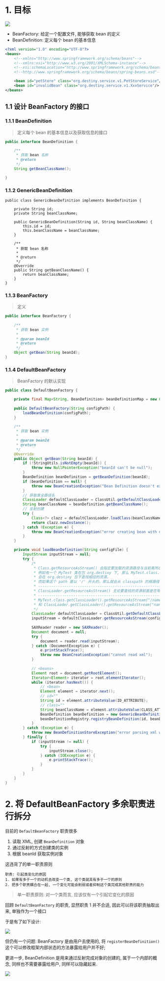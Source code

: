 # 1. 目标

![](http://oetw0yrii.bkt.clouddn.com/18-8-28/15987484.jpg)

- BeanFactory: 给定一个配置文件, 能够获取 bean 的定义
- BeanDefinition: 定义每个 bean 的基本信息

```xml
<?xml version="1.0" encoding="UTF-8"?>
<beans>
    <!--xmlns="http://www.springframework.org/schema/beans"-->
    <!--xmlns:xsi="http://www.w3.org/2001/XMLSchema-instance"-->
    <!--xsi:schemaLocation="http://www.springframework.org/schema/beans-->
    <!--http://www.springframework.org/schema/beans/spring-beans.xsd"-->

    <bean id="petStore" class="org.destiny.service.v1.PetStoreService"/>
    <bean id="invalidBean" class="org.destiny.service.v1.XxxService"/>
</beans>
```

## 1.1 设计 BeanFactory 的接口
### 1.1.1 BeanDefinition
> 定义每个 bean 的基本信息以及获取信息的接口

```java
public interface BeanDefinition {

    /**
     * 获取 bean 名称
     * @return
     */
    String getBeanClassName();

}
```

### 1.1.2 GenericBeanDefinition

```class
public class GenericBeanDefinition implements BeanDefinition {

    private String id;
    private String beanClassName;

    public GenericBeanDefinition(String id, String beanClassName) {
        this.id = id;
        this.beanClassName = beanClassName;
    }

    /**
     * 获取 bean 名称
     *
     * @return
     */
    @Override
    public String getBeanClassName() {
        return beanClassName;
    }
}
```

### 1.1.3 BeanFactory

> 定义

```java
public interface BeanFactory {
    
    /**
     * 获取 bean 实例
     *
     * @param beanId
     * @return
     */
    Object getBean(String beanId);
}
```

### 1.1.4 DefaultBeanFactory
> BeanFactory 的默认实现

```java
public class DefaultBeanFactory {

    private final Map<String, BeanDefinition> beanDefinitionMap = new ConcurrentHashMap<>();
    
    public DefaultBeanFactory(String configPath) {
        loadBeanDefinition(configPath);
    }
    
    /**
     * 获取 bean 实例
     *
     * @param beanId
     * @return
     */
    @Override
    public Object getBean(String beanId) {
        if (!StringUtils.isNotEmpty(beanId)) {
            throw new NullPointerException("beanId can't be null");
        }
        BeanDefinition beanDefinition = getBeanDefinition(beanId);
        if (beanDefinition == null) {
            throw new BeanCreationException("Bean Definition doesn't exist");
        }
        // 获取类全路径名
        ClassLoader defaultClassLoader = ClassUtil.getDefaultClassLoader();
        String beanClassName = beanDefinition.getBeanClassName();
        // 反射创建
        try {
            Class<?> clazz = defaultClassLoader.loadClass(beanClassName);
            return clazz.newInstance();
        } catch (Exception e) {
            throw new BeanCreationException("error creating bean with name: " + beanClassName);
        }
    }

    private void loadBeanDefinition(String configFile) {
        InputStream inputStream = null;
        try {
            /*
             * Class.getResourceAsStream() 会指定要加载的资源路径与当前类所在包的路径一致。
             * 例如有一个 MyTest 类在包 org.destiny 下, 那么 MyTest.class.getResourceAsStream("path")
             * 会在 org.destiny 包下查找相应的资源。
             * 而如果这个 path 是以 '/' 开头的，那么就会从 classpath 的根路径下开始查找。
             * -----------------------------------------------------------------------------------------
             * ClassLoader.getResourceAsStream() 无论要查找的资源前面是否带'/' 都会从classpath的根路径下查找。
             * -----------------------------------------------------------------------------------------
             * MyTest.class.getClassLoader().getResourceAsStream("/name")
             * 和 ClassLoader.getClassLoader().getResourceAsStream("name") 的效果是一样的。
             */
            ClassLoader defaultClassLoader = ClassUtil.getDefaultClassLoader();
            inputStream = defaultClassLoader.getResourceAsStream(configPath);
            
            SAXReader reader = new SAXReader();
            Document document = null;
            try {
                document = reader.read(inputStream);
            } catch (DocumentException e) {
                e.printStackTrace();
                throw new BeanCreationException("cannot read xml");
            }
    
            // <beans>
            Element root = document.getRootElement();
            Iterator<Element> iterator = root.elementIterator();
            while (iterator.hasNext()) {
                // <bean>
                Element element = iterator.next();
                // id=""
                String id = element.attributeValue(ID_ATTRIBUTE);
                // class=""
                String beanClassName = element.attributeValue(CLASS_ATTRIBUTE);
                BeanDefinition beanDefinition = new GenericBeanDefinition(id, beanClassName);
                beanDefinitionRegistry.registryBeanDefinition(id, beanDefinition);
            }
        } catch (Exception e) {
            throw new BeanDefinitionStoreException("error parsing xml with path: " + configPath);
        } finally {
            if (inputStream != null) {
                try {
                    inputStream.close();
                } catch (IOException e) {
                    e.printStackTrace();
                }
            }
        }
    }
}
```

# 2. 将 DefaultBeanFactory 多余职责进行拆分
目前的 `DefaultBeanFactory` 职责很多
1. 读取 XML, 创建 `BeanDefinition` 对象
2. 通过反射的方式创建类的实例
3. 根据 beanId 获取实例对象

这违背了的单一职责原则

    职责: 引起类变化的原因
    1. 如果有多于一个的动机去改变一个类, 这个类就具有多于一个的原则
    2. 把多个职责耦合在一起, 一个变化可能会削弱或者抑制这个类完成其他职责的能力
    
> 单一职责原则: 对一个类而言, 应该仅有一个引起它变化的原因
    
回顾 `DefaultBeanFactory` 的职责, 显然职责 1 并不合适, 因此可以将该职责抽取出来, 单独作为一个接口

于是有了如下设计: 

![](http://oetw0yrii.bkt.clouddn.com/18-8-29/82486082.jpg)

但仍有一个问题: BeanFactory 是由用户去使用的, 将 `registerBeanDefinition()` 这个可以修改框架内部状态的方法暴露给用户并不好;

更进一步, BeanDefinition 是用来通过反射完成对象的创建的, 属于一个内部的概念, 同样也不需要暴露给用户, 同样可以隐藏起来.

![](http://oetw0yrii.bkt.clouddn.com/18-8-30/41491388.jpg)
